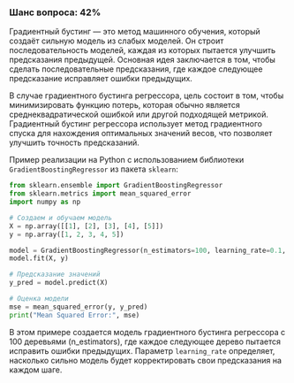 ### Шанс вопроса: 42%

Градиентный бустинг — это метод машинного обучения, который создаёт сильную модель из слабых моделей. Он строит последовательность моделей, каждая из которых пытается улучшить предсказания предыдущей. Основная идея заключается в том, чтобы сделать последовательные предсказания, где каждое следующее предсказание исправляет ошибки предыдущих.

В случае градиентного бустинга регрессора, цель состоит в том, чтобы минимизировать функцию потерь, которая обычно является среднеквадратической ошибкой или другой подходящей метрикой. Градиентный бустинг регрессора использует метод градиентного спуска для нахождения оптимальных значений весов, что позволяет улучшить точность предсказаний.

Пример реализации на Python с использованием библиотеки `GradientBoostingRegressor` из пакета `sklearn`:

```python
from sklearn.ensemble import GradientBoostingRegressor
from sklearn.metrics import mean_squared_error
import numpy as np

# Создаем и обучаем модель
X = np.array([[1], [2], [3], [4], [5]])
y = np.array([1, 2, 3, 4, 5])

model = GradientBoostingRegressor(n_estimators=100, learning_rate=0.1, max_depth=1)
model.fit(X, y)

# Предсказание значений
y_pred = model.predict(X)

# Оценка модели
mse = mean_squared_error(y, y_pred)
print("Mean Squared Error:", mse)
```

В этом примере создается модель градиентного бустинга регрессора с 100 деревьями (n_estimators), где каждое следующее дерево пытается исправить ошибки предыдущих. Параметр `learning_rate` определяет, насколько сильно модель будет корректировать свои предсказания на каждом шаге.